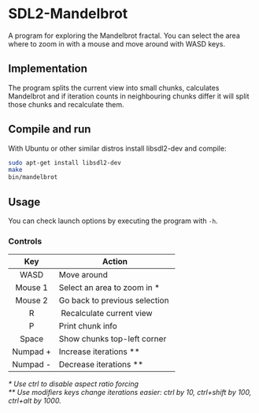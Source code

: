 SDL2-Mandelbrot
===============
A program for exploring the Mandelbrot fractal. You can select the area where to zoom in with a mouse and move around with WASD keys.

Implementation
--------------
The program splits the current view into small chunks, calculates Mandelbrot and if iteration counts in neighbouring chunks differ it will split those chunks and recalculate them.

Compile and run
----------------
With Ubuntu or other similar distros install libsdl2-dev and compile:
```bash
sudo apt-get install libsdl2-dev
make
bin/mandelbrot
```

Usage
-----
You can check launch options by executing the program with `-h`.

### Controls

|Key       | Action
|:--------:|---------
|WASD      | Move around
|Mouse 1   | Select an area to zoom in *
|Mouse 2   | Go back to previous selection 
|R         | Recalculate current view
|P         | Print chunk info
|Space     | Show chunks top-left corner
|Numpad +  | Increase iterations **
|Numpad -  | Decrease iterations **

_* Use ctrl to disable aspect ratio forcing_  
_** Use modifiers keys change iterations easier: ctrl by 10, ctrl+shift by 100, ctrl+alt by 1000._
